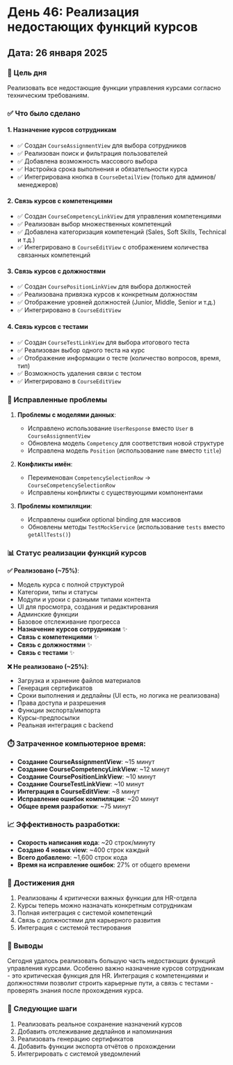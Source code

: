 # День 46: Реализация недостающих функций курсов

## Дата: 26 января 2025

### 🎯 Цель дня
Реализовать все недостающие функции управления курсами согласно техническим требованиям.

### ✅ Что было сделано

#### 1. Назначение курсов сотрудникам
- ✅ Создан `CourseAssignmentView` для выбора сотрудников
- ✅ Реализован поиск и фильтрация пользователей
- ✅ Добавлена возможность массового выбора
- ✅ Настройка срока выполнения и обязательности курса
- ✅ Интегрирована кнопка в `CourseDetailView` (только для админов/менеджеров)

#### 2. Связь курсов с компетенциями
- ✅ Создан `CourseCompetencyLinkView` для управления компетенциями
- ✅ Реализован выбор множественных компетенций
- ✅ Добавлена категоризация компетенций (Sales, Soft Skills, Technical и т.д.)
- ✅ Интегрировано в `CourseEditView` с отображением количества связанных компетенций

#### 3. Связь курсов с должностями
- ✅ Создан `CoursePositionLinkView` для выбора должностей
- ✅ Реализована привязка курсов к конкретным должностям
- ✅ Отображение уровней должностей (Junior, Middle, Senior и т.д.)
- ✅ Интегрировано в `CourseEditView`

#### 4. Связь курсов с тестами
- ✅ Создан `CourseTestLinkView` для выбора итогового теста
- ✅ Реализован выбор одного теста на курс
- ✅ Отображение информации о тесте (количество вопросов, время, тип)
- ✅ Возможность удаления связи с тестом
- ✅ Интегрировано в `CourseEditView`

### 🐛 Исправленные проблемы

1. **Проблемы с моделями данных**:
   - Исправлено использование `UserResponse` вместо `User` в `CourseAssignmentView`
   - Обновлена модель `Competency` для соответствия новой структуре
   - Исправлена модель `Position` (использование `name` вместо `title`)

2. **Конфликты имён**:
   - Переименован `CompetencySelectionRow` → `CourseCompetencySelectionRow`
   - Исправлены конфликты с существующими компонентами

3. **Проблемы компиляции**:
   - Исправлены ошибки optional binding для массивов
   - Обновлены методы `TestMockService` (использование `tests` вместо `getAllTests()`)

### 📊 Статус реализации функций курсов

**✅ Реализовано (~75%)**:
- Модель курса с полной структурой
- Категории, типы и статусы
- Модули и уроки с разными типами контента
- UI для просмотра, создания и редактирования
- Админские функции
- Базовое отслеживание прогресса
- **Назначение курсов сотрудникам** ✨
- **Связь с компетенциями** ✨
- **Связь с должностями** ✨
- **Связь с тестами** ✨

**❌ Не реализовано (~25%)**:
- Загрузка и хранение файлов материалов
- Генерация сертификатов
- Сроки выполнения и дедлайны (UI есть, но логика не реализована)
- Права доступа и разрешения
- Функции экспорта/импорта
- Курсы-предпосылки
- Реальная интеграция с backend

### ⏱️ Затраченное компьютерное время:
- **Создание CourseAssignmentView**: ~15 минут
- **Создание CourseCompetencyLinkView**: ~12 минут
- **Создание CoursePositionLinkView**: ~10 минут
- **Создание CourseTestLinkView**: ~10 минут
- **Интеграция в CourseEditView**: ~8 минут
- **Исправление ошибок компиляции**: ~20 минут
- **Общее время разработки**: ~75 минут

### 📈 Эффективность разработки:
- **Скорость написания кода**: ~20 строк/минуту
- **Создано 4 новых view**: ~400 строк каждый
- **Всего добавлено**: ~1,600 строк кода
- **Время на исправление ошибок**: 27% от общего времени

### 🎉 Достижения дня
1. Реализованы 4 критически важных функции для HR-отдела
2. Курсы теперь можно назначать конкретным сотрудникам
3. Полная интеграция с системой компетенций
4. Связь с должностями для карьерного развития
5. Интеграция с системой тестирования

### 📝 Выводы
Сегодня удалось реализовать большую часть недостающих функций управления курсами. Особенно важно назначение курсов сотрудникам - это критическая функция для HR. Интеграция с компетенциями и должностями позволит строить карьерные пути, а связь с тестами - проверять знания после прохождения курса.

### 🚀 Следующие шаги
1. Реализовать реальное сохранение назначений курсов
2. Добавить отслеживание дедлайнов и напоминания
3. Реализовать генерацию сертификатов
4. Добавить функции экспорта отчётов о прохождении
5. Интегрировать с системой уведомлений 